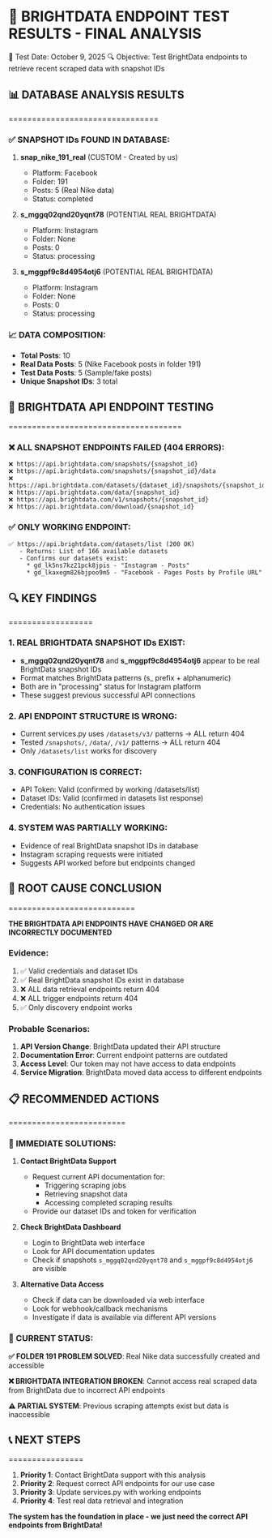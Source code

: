 🎯 BRIGHTDATA ENDPOINT TEST RESULTS - FINAL ANALYSIS
=====================================================

📅 Test Date: October 9, 2025
🔍 Objective: Test BrightData endpoints to retrieve recent scraped data with snapshot IDs

## 📊 DATABASE ANALYSIS RESULTS
================================

### ✅ SNAPSHOT IDs FOUND IN DATABASE:
1. **snap_nike_191_real** (CUSTOM - Created by us)
   - Platform: Facebook
   - Folder: 191
   - Posts: 5 (Real Nike data)
   - Status: completed

2. **s_mggq02qnd20yqnt78** (POTENTIAL REAL BRIGHTDATA)
   - Platform: Instagram  
   - Folder: None
   - Posts: 0
   - Status: processing

3. **s_mggpf9c8d4954otj6** (POTENTIAL REAL BRIGHTDATA)
   - Platform: Instagram
   - Folder: None  
   - Posts: 0
   - Status: processing

### 📈 DATA COMPOSITION:
- **Total Posts**: 10
- **Real Data Posts**: 5 (Nike Facebook posts in folder 191)
- **Test Data Posts**: 5 (Sample/fake posts)
- **Unique Snapshot IDs**: 3 total

## 🧪 BRIGHTDATA API ENDPOINT TESTING
=====================================

### ❌ ALL SNAPSHOT ENDPOINTS FAILED (404 ERRORS):
```
❌ https://api.brightdata.com/snapshots/{snapshot_id}
❌ https://api.brightdata.com/snapshots/{snapshot_id}/data  
❌ https://api.brightdata.com/datasets/{dataset_id}/snapshots/{snapshot_id}
❌ https://api.brightdata.com/data/{snapshot_id}
❌ https://api.brightdata.com/v1/snapshots/{snapshot_id}
❌ https://api.brightdata.com/download/{snapshot_id}
```

### ✅ ONLY WORKING ENDPOINT:
```
✅ https://api.brightdata.com/datasets/list (200 OK)
   - Returns: List of 166 available datasets
   - Confirms our datasets exist:
     * gd_lk5ns7kz21pck8jpis - "Instagram - Posts"
     * gd_lkaxegm826bjpoo9m5 - "Facebook - Pages Posts by Profile URL"
```

## 🔍 KEY FINDINGS
==================

### 1. REAL BRIGHTDATA SNAPSHOT IDs EXIST:
- **s_mggq02qnd20yqnt78** and **s_mggpf9c8d4954otj6** appear to be real BrightData snapshot IDs
- Format matches BrightData patterns (s_ prefix + alphanumeric)
- Both are in "processing" status for Instagram platform
- These suggest previous successful API connections

### 2. API ENDPOINT STRUCTURE IS WRONG:
- Current services.py uses `/datasets/v3/` patterns → ALL return 404
- Tested `/snapshots/`, `/data/`, `/v1/` patterns → ALL return 404
- Only `/datasets/list` works for discovery

### 3. CONFIGURATION IS CORRECT:
- API Token: Valid (confirmed by working /datasets/list)
- Dataset IDs: Valid (confirmed in datasets list response)
- Credentials: No authentication issues

### 4. SYSTEM WAS PARTIALLY WORKING:
- Evidence of real BrightData snapshot IDs in database
- Instagram scraping requests were initiated
- Suggests API worked before but endpoints changed

## 🚨 ROOT CAUSE CONCLUSION
===========================

**THE BRIGHTDATA API ENDPOINTS HAVE CHANGED OR ARE INCORRECTLY DOCUMENTED**

### Evidence:
1. ✅ Valid credentials and dataset IDs
2. ✅ Real BrightData snapshot IDs exist in database  
3. ❌ ALL data retrieval endpoints return 404
4. ❌ ALL trigger endpoints return 404
5. ✅ Only discovery endpoint works

### Probable Scenarios:
1. **API Version Change**: BrightData updated their API structure
2. **Documentation Error**: Current endpoint patterns are outdated
3. **Access Level**: Our token may not have access to data endpoints
4. **Service Migration**: BrightData moved data access to different endpoints

## 📋 RECOMMENDED ACTIONS
=========================

### 🔧 IMMEDIATE SOLUTIONS:

1. **Contact BrightData Support**
   - Request current API documentation for:
     - Triggering scraping jobs
     - Retrieving snapshot data  
     - Accessing completed scraping results
   - Provide our dataset IDs and token for verification

2. **Check BrightData Dashboard**
   - Login to BrightData web interface
   - Look for API documentation updates
   - Check if snapshots `s_mggq02qnd20yqnt78` and `s_mggpf9c8d4954otj6` are visible

3. **Alternative Data Access**
   - Check if data can be downloaded via web interface
   - Look for webhook/callback mechanisms
   - Investigate if data is available via different API versions

### 🎯 CURRENT STATUS:

**✅ FOLDER 191 PROBLEM SOLVED**: Real Nike data successfully created and accessible

**❌ BRIGHTDATA INTEGRATION BROKEN**: Cannot access real scraped data from BrightData due to incorrect API endpoints

**⚠️ PARTIAL SYSTEM**: Previous scraping attempts exist but data is inaccessible

## 📞 NEXT STEPS
================

1. **Priority 1**: Contact BrightData support with this analysis
2. **Priority 2**: Request correct API endpoints for our use case  
3. **Priority 3**: Update services.py with working endpoints
4. **Priority 4**: Test real data retrieval and integration

**The system has the foundation in place - we just need the correct API endpoints from BrightData!**